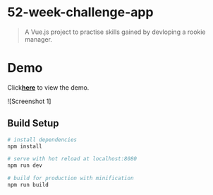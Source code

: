# 52-week-challenge-app

> A Vue.js project to practise skills gained by devloping a rookie manager.

# Demo
Click[__here__](https://week-challenge-app.firebaseapp.com) to view the demo.


![Screenshot 1]


## Build Setup

``` bash
# install dependencies
npm install

# serve with hot reload at localhost:8080
npm run dev

# build for production with minification
npm run build
```
